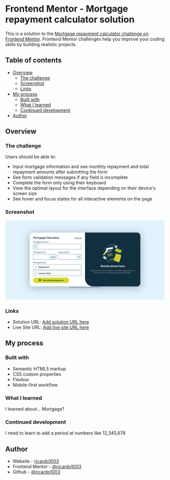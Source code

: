 # Frontend Mentor - Mortgage repayment calculator solution

This is a solution to the [Mortgage repayment calculator challenge on Frontend Mentor](https://www.frontendmentor.io/challenges/mortgage-repayment-calculator-Galx1LXK73). Frontend Mentor challenges help you improve your coding skills by building realistic projects. 

## Table of contents

- [Overview](#overview)
  - [The challenge](#the-challenge)
  - [Screenshot](#screenshot)
  - [Links](#links)
- [My process](#my-process)
  - [Built with](#built-with)
  - [What I learned](#what-i-learned)
  - [Continued development](#continued-development)
- [Author](#author)

## Overview

### The challenge

Users should be able to:

- Input mortgage information and see monthly repayment and total repayment amounts after submitting the form
- See form validation messages if any field is incomplete
- Complete the form only using their keyboard
- View the optimal layout for the interface depending on their device's screen size
- See hover and focus states for all interactive elements on the page

### Screenshot

![](./assets/images/image.png)

### Links

- Solution URL: [Add solution URL here](https://ricardo1003.github.io/Mortgage-repayment-calculator/)
- Live Site URL: [Add live site URL here](https://www.frontendmentor.io/profile/ricardo1003/solutions)

## My process

### Built with

- Semantic HTML5 markup
- CSS custom properties
- Flexbox
- Mobile-first workflow

### What I learned

I learned about... Mortgage?

### Continued development

I need to learn to add a period at numbers like 12,345,678

## Author

- Website - [ricardo1003](https://ricardo1003.github.io/Mortgage-repayment-calculator/)
- Frontend Mentor - [@ricardo1003](https://www.frontendmentor.io/profile/ricardo1003)
- Github - [@ricardo1003](https://www.github.com/ricardo1003)